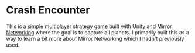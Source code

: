 # Crash Encounter
This is a simple multiplayer strategy game built with Unity and [Mirror Networking](https://mirror-networking.gitbook.io/docs/) where the goal is to capture all planets. I primarily built this as a way to learn a bit more about Mirror Networking which I hadn't previously used.
